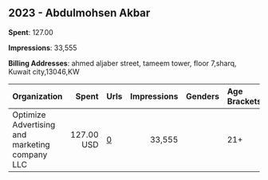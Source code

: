 ## 2023 - Abdulmohsen Akbar 
**Spent**: 127.00

**Impressions**: 33,555

**Billing Addresses**: ahmed aljaber street, tameem tower, floor 7,sharq, Kuwait city,13046,KW

|Organization|Spent|Urls|Impressions|Genders|Age Brackets|Country Codes|
|:---|---:|:---|---:|:---|:---|:---|
|Optimize Advertising and marketing company LLC|127.00 USD|[0](https://www.snap.com/political-ads/asset/e3bc11337f9287f7e936c775a4e742291e4099f61271f35a79b8776b75535c68?mediaType=mp4)|33,555||21+|kuwait|
